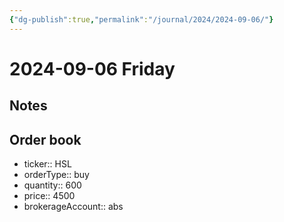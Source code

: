 ```yaml
---
{"dg-publish":true,"permalink":"/journal/2024/2024-09-06/"}
---
```


# 2024-09-06 Friday

## Notes

## Order book

- ticker:: HSL
- orderType:: buy
- quantity:: 600
- price:: 4500
- brokerageAccount:: abs
